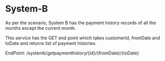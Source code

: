 # System-B

As per the scenario, System B has the payment history records of all the months except the current month. 

This service has the GET end point which takes customerId, fromDate and toDate and returns list of payment histories.

EndPoint: /systemb/getpaymenthistory/{id}/{fromDate}/{toDate}
